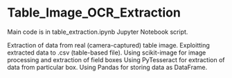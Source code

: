 # Table_Image_OCR_Extraction

 Main code is in table_extraction.ipynb Jupyter Notebook script.

 Extraction of data from real (camera-captured) table image. Exploitting extracted data to .csv (table-based file).
 Using scikit-image for image processing and extraction of field boxes
 Using PyTesseract for extraction of data from particular box.
 Using Pandas for storing data as DataFrame.
